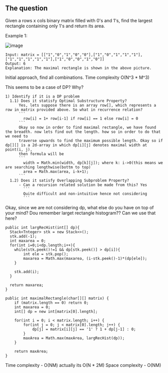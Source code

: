 ## The question

Given a rows x cols binary matrix filled with 0's and 1's, find the largest rectangle containing only 1's and return its area.

Example 1:

![image](https://user-images.githubusercontent.com/18497513/155729065-775e64ae-e39e-462a-aa56-854d6cd3223d.png)

```
Input: matrix = [["1","0","1","0","0"],["1","0","1","1","1"],["1","1","1","1","1"],["1","0","0","1","0"]]
Output: 6
Explanation: The maximal rectangle is shown in the above picture.
```
Initial approach, find all combinations. Time complexity O(N^3 * M^3)

This seems to be a case of DP? Why?
```
1) Identify if it is a DP problem
  1.1) Does it statisfy Optimal Substructure Property?
      Yes, lets suppose there is an array row[], which represents a row in matrix provided above. So what in recurrence relation?
      ```
        row[i] = 1+ row[i-1] if row[i] == 1 else row[i] = 0
      ```
      Okay so now in order to find maximal rectangle, we have found the breadth. now lets find out the length. how so in order to do that we need to 
      traverse upwards to find the maximum possible length. Okay so if dp[][] is a 2d-array in which dp[i][j] denotes maximal width at point(i, j), 
      then formula will be
      ```
        width = Math.min(width, dp[k][j]); where k: i->0(this means we are searching lengthwise(bottm to top)
        area = Math.max(area, i-k+1);
      ```
  1.2) Does it satisfy Overlapping Subproblem Property?
      - Can a recursion related solution be made from this? Yes
        ```
        Quite difficult and non-intuitive hence not considering
        ```
```

Okay, since we are not considering dp, what else do you have on top of your mind? Dou remember larget rectangle histogram?? Can we use that here?

```
public int largRecHist(int[] dp){
  Stack<Tnteger> stk = new Stack<>();
  stk.add(-1);
  int maxarea = 0;
  for(int i=0;i<dp.length;i++){
    while(stk.peek()!=1 && dp[stk.peek()] > dp[i]){
        int ele = stk.pop();
        maxarea = Math.max(maxarea, (i-stk.peek()-1)*(dp[ele]);
    }
    
    stk.add(i);
  }
  
  return maxarea;
}

public int maximalRectangle(char[][] matrix) {
    if (matrix.length == 0) return 0;
    int maxarea = 0;
    int[] dp = new int[matrix[0].length];

    for(int i = 0; i < matrix.length; i++) {
        for(int j = 0; j < matrix[0].length; j++) {
            dp[j] = matrix[i][j] == '1' ? 1 + dp[j-1] : 0;
        }
        maxArea = Math.max(maxArea, largRecHist(dp));
    }
    
    return maxArea;
} 
```

Time complexity - O(NM) actually its O(N * 2M)
Space complexity - O(NM)
